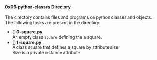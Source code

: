 #### 0x06-python-classes Directory    
The directory contains files and programs on python classes and objects.  
The following tasks are present in the directory:   
- [] **0-square.py**   
An empty class `square` defining the a square.   
- [] **1-square.py**   
A class square that defines a square by attribute size.   
Size is a private instance attribute   
